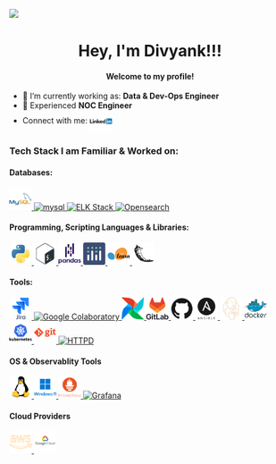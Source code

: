 ![](https://komarev.com/ghpvc/?username=divyank&color=blue)

<h1 align="center">Hey, I'm Divyank!!!</h1>
<h4 align="center">Welcome to my profile!</h4>

- 🌱 I’m currently working as: **Data & Dev-Ops Engineer**
- 🌱 Experienced **NOC Engineer**
- Connect with me: <a href="https://www.linkedin.com/in/divyank-mahalle/" target="blank"><img align="center" src="https://github.com/devicons/devicon/blob/master/icons/linkedin/linkedin-original-wordmark.svg" alt="Divyank" height="40" width="40" /></a>


<h3 align="left">Tech Stack I am Familiar & Worked on:</h3>

<h4 align="left">Databases:</h4>
<p align="left">
  <a href="https://www.mysql.com/" target="_blank"> 
    <img src="https://raw.githubusercontent.com/devicons/devicon/master/icons/mysql/mysql-original-wordmark.svg" alt="mysql" width="40" height="40"/> 
  </a>
  <a href="https://www.singlestore.com/" target="_blank"> 
    <img src="https://avatars.githubusercontent.com/u/79943160?s=200&v=4" alt="mysql" width="40" height="40"/> 
  </a>
  <a href="https://www.elastic.co/" target="_blank"> 
    <img src="https://github.com/divyankm/divyankm/blob/main/elk%20stack.png" alt="ELK Stack" width="100" height="40"/> 
  </a>
  <a href="https://opendistro.github.io/for-elasticsearch/" target="_blank"> 
    <img src="https://github.com/divyankm/divyankm/blob/main/opensearch.png" alt="Opensearch" width="40" height="40"/> 
  </a>
</p>

<h4 align="left">Programming, Scripting Languages & Libraries:</h4>
<p align="left">
  <a href="https://www.python.org" target="_blank"> 
    <img src="https://raw.githubusercontent.com/devicons/devicon/master/icons/python/python-original.svg" alt="Python" width="40" height="40"/> 
  </a>

  <a href="https://www.gnu.org/software/bash/" target="_blank"> 
    <img src="https://raw.githubusercontent.com/devicons/devicon/ca28c779441053191ff11710fe24a9e6c23690d6/icons/bash/bash-original.svg" alt="Bash" width="40" height="40"/> 
  </a>
  <a href="https://pandas.pydata.org/" target="_blank"> 
    <img src="https://github.com/devicons/devicon/blob/master/icons/pandas/pandas-original-wordmark.svg" alt="Pandas" width="40" height="40"/> 
  </a>

  <a href="https://plotly.com/" target="_blank"> 
    <img src="https://github.com/devicons/devicon/blob/master/icons/plotly/plotly-original.svg" alt="Plotly" width="40" height="40"/> 
  </a>

  <a href="https://scikit-learn.org/" target="_blank"> 
    <img src="https://github.com/devicons/devicon/blob/master/icons/scikitlearn/scikitlearn-original.svg" alt="Scikit Learn" width="40" height="40"/> 
  </a>

  <a href="https://flask.palletsprojects.com/en/3.0.x/" target="_blank"> 
    <img src="https://github.com/devicons/devicon/blob/master/icons/flask/flask-original.svg" alt="Flask" width="40" height="40"/> 
  </a>

</p>

<h4 align="left">Tools:</h4>
  <a href="https://www.atlassian.com/software/jira" target="_blank"> 
    <img src="https://github.com/devicons/devicon/blob/master/icons/jira/jira-original-wordmark.svg" alt="Jira" width="40" height="40"/> 
  </a>

  <a href="https://g.co/kgs/gd8HtEf" target="_blank"> 
    <img src="https://avatars.githubusercontent.com/u/33467679?s=200&v=4" alt="Google Colaboratory" width="40" height="40"/> 
  </a>

  <a href="https://airflow.apache.org/" target="_blank"> 
    <img src="https://github.com/devicons/devicon/blob/master/icons/apacheairflow/apacheairflow-original.svg" alt="Airflow" width="40" height="40"/> 
  </a>  

  <a href="https://about.gitlab.com/" target="_blank"> 
    <img src="https://raw.githubusercontent.com/devicons/devicon/ca28c779441053191ff11710fe24a9e6c23690d6/icons/gitlab/gitlab-original-wordmark.svg" alt="Gitlab" width="40" height="40"/> 

  <a href="https://github.com/" target="_blank"> 
    <img src="https://github.com/devicons/devicon/blob/master/icons/github/github-original.svg" alt="Github" width="40" height="40"/> 
  </a>  

  <a href="https://www.ansible.com/" target="_blank"> 
    <img src="https://github.com/devicons/devicon/blob/master/icons/ansible/ansible-original-wordmark.svg" alt="Ansible" width="40" height="40"/> 
  </a>

  <a href="https://www.jenkins.io/" target="_blank"> 
    <img src="https://github.com/devicons/devicon/blob/master/icons/jenkins/jenkins-line.svg" alt="Jenkins" width="40" height="40"/> 
  </a>  

  <a href="https://www.docker.com/" target="_blank"> 
    <img src="https://github.com/devicons/devicon/blob/master/icons/docker/docker-original-wordmark.svg" alt="Docker" width="40" height="40"/> 
  </a>

  <a href="https://kubernetes.io/" target="_blank"> 
    <img src="https://github.com/devicons/devicon/blob/master/icons/kubernetes/kubernetes-original-wordmark.svg" alt="Kubernetes" width="40" height="40"/> 
  </a>  

  <a href="https://git-scm.com/" target="_blank"> 
    <img src="https://github.com/devicons/devicon/blob/master/icons/git/git-plain-wordmark.svg" alt="Git" width="40" height="40"/> 
  </a>

  <a href="https://httpd.apache.org/" target="_blank"> 
    <img src="https://avatars.githubusercontent.com/u/47359?s=48&v=4" alt="HTTPD" width="40" height="40"/> 
  </a>  
</p>

<h4 align="left">OS & Observablity Tools</h4>
<p align="left">

  <a href="https://www.linux.org/" target="_blank"> 
    <img src="https://github.com/devicons/devicon/blob/master/icons/linux/linux-original.svg" alt="Linux" width="40" height="40"/> 
  </a>
  
  <a href="https://www.microsoft.com/en-in/windows?r=1" target="_blank"> 
    <img src="https://github.com/devicons/devicon/blob/master/icons/windows11/windows11-original-wordmark.svg" alt="Windows" width="40" height="40"/> 
  </a>

  <a href="https://prometheus.io/" target="_blank"> 
    <img src="https://github.com/devicons/devicon/blob/master/icons/prometheus/prometheus-plain-wordmark.svg" width="40" height="40"/> 
  </a>
  <a href="https://grafana.com/" target="_blank"> 
    <img src="https://github.com/divyankm/divyankm/blob/main/grafana.png" alt="Grafana" width="40" height="40"/> 
  </a>
</p>

<h4 align="left">Cloud Providers</h4>
<p align="left">

  <a href="https://aws.amazon.com/" target="_blank"> 
    <img src="https://raw.githubusercontent.com/devicons/devicon/ca28c779441053191ff11710fe24a9e6c23690d6/icons/amazonwebservices/amazonwebservices-line-wordmark.svg" alt="AWS" width="40" height="40"/> 
  </a>
  <a href="https://cloud.google.com/" target="_blank"> 
    <img src="https://raw.githubusercontent.com/devicons/devicon/ca28c779441053191ff11710fe24a9e6c23690d6/icons/googlecloud/googlecloud-original-wordmark.svg" alt="GCP" width="40" height="40"/> 
  </a>
</p>
